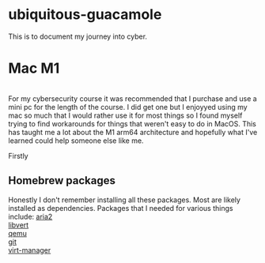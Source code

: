 # ubiquitous-guacamole
This is to document my journey into cyber.<br>


# Mac M1

<br>
  For my cybersecurity course it was recommended that I purchase and use a mini pc for the length of the course. I did get one but I enjoyyed using my mac so much that I would rather use it for most things so I found myself trying to find workarounds for things that weren't easy to do in MacOS. This has taught me a lot about the M1 arm64 architecture and hopefully what I've learned could help someone else like me.
<br>

Firstly

## Homebrew packages

Honestly I don't remember installing all these packages. Most are likely installed as dependencies. Packages that I needed for various things include:
[aria2](https://aria2.github.io/ "Aria2's Homepage") <br>
[libvert](https://libvirt.org/ "Libvert's Homepage") <br>
[qemu](https://www.qemu.org/ "Qemu's Homepage") <br>
[git](https://git-scm.com/ "Git's Homepage") <br>
[virt-manager](https://virt-manager.org/ "Virt-Manager's Homepage") <br>

